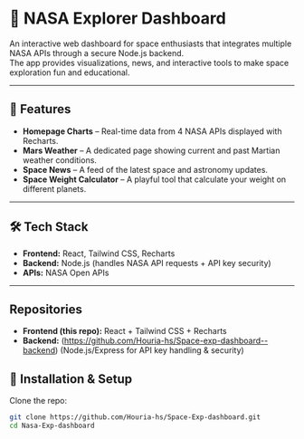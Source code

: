 # 🌌 NASA Explorer Dashboard

An interactive web dashboard for space enthusiasts that integrates multiple NASA APIs through a secure Node.js backend.  
The app provides visualizations, news, and interactive tools to make space exploration fun and educational.  

---

## 🚀 Features
- **Homepage Charts** – Real-time data from 4 NASA APIs displayed with Recharts.  
- **Mars Weather** – A dedicated page showing current and past Martian weather conditions.  
- **Space News** – A feed of the latest space and astronomy updates.  
- **Space Weight Calculator** – A playful tool that calculate your weight on different planets.  

---

## 🛠️ Tech Stack
- **Frontend:** React, Tailwind CSS, Recharts  
- **Backend:** Node.js (handles NASA API requests + API key security)  
- **APIs:** NASA Open APIs  

---

## Repositories

- **Frontend (this repo):** React + Tailwind CSS + Recharts  
- **Backend:** (https://github.com/Houria-hs/Space-exp-dashboard--backend) (Node.js/Express for API key handling & security)

## 📂 Installation & Setup

Clone the repo:
```bash
git clone https://github.com/Houria-hs/Space-Exp-dashboard.git
cd Nasa-Exp-dashboard
